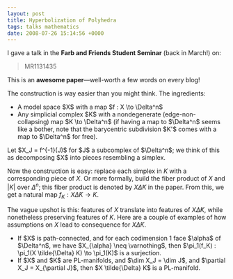 ```yaml
---
layout: post
title: Hyperbolization of Polyhedra
tags: talks mathematics
date: 2008-07-26 15:14:56 +0000
---
```


I gave a talk in the <b>Farb and Friends Student Seminar</b> (back in March!) on:

> MR1131435

This is an <b>awesome paper</b>&mdash;well-worth a few words on every blog!

The construction is way easier than you might think.  The ingredients:
<ul>
<li>A model space $X$ with a map $f : X \to \Delta^n$</li>
<li>Any simplicial complex $K$ with a nondegenerate (edge-non-collapsing) map $K \to \Delta^n$ (if having a map to $\Delta^n$ seems like a bother, note that the barycentric subdivision $K'$ comes with a map to $\Delta^n$ for free).</li>
</ul>
Let $X_J = f^{-1}(J)$ for $J$ a subcomplex of $\Delta^n$; we think of this as decomposing $X$ into pieces resembling a simplex.

Now the construction is easy: replace each simplex in $K$ with a corresponding piece of $X$.  Or more formally, build the fiber product of $X$ and $|K|$ over $\Delta^n$; this fiber product is denoted by $X \tilde{\Delta} K$ in the paper.  From this, we get a natural map $f_K : X \tilde{\Delta} K \to K$.

The vague upshot is this: features of $X$ translate into features of $X \tilde{\Delta} K$, while nonetheless preserving features of $K$.  Here are a couple of examples of how assumptions on $X$ lead to consequence for $X \tilde{\Delta} K$.
<ul>
<li>If $X$ is path-connected, and for each codimension 1 face $\alpha$ of $\Delta^n$, we have $X_{\alpha} \neq \varnothing$, then $\pi_1(f_K) : \pi_1(X \tilde{\Delta} K) \to \pi_1(K)$ is a surjection.</li>
<li>If $X$ and $K$ are PL-manifolds, and $\dim X_J = \dim J$, and $\partial X_J = X_{\partial J}$, then $X \tilde{\Delta} K$ is a PL-manifold.</li>
</ul>

